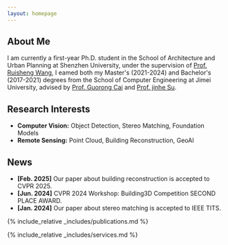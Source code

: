 ```yaml
---
layout: homepage
---
```


## About Me

I am currently a first-year Ph.D. student in the School of Architecture and Urban Planning at Shenzhen University, under the supervision of [Prof. Ruisheng Wang](https://scholar.google.com/citations?user=UWVhokgAAAAJ&hl=zh-CN), I eamed both my Master's (2021-2024) and Bachelor's (2017-2021) degrees from the School of Computer Engineering at Jimei University, advised by [Prof. Guorong Cai](https://cec.jmu.edu.cn/info/1008/4123.htm) and [Prof. jinhe Su](https://cec.jmu.edu.cn/info/1009/4932.htm). 

## Research Interests

- **Computer Vision:** Object Detection, Stereo Matching, Foundation Models
- **Remote Sensing:** Point Cloud, Building Reconstruction, GeoAI

## News

- **[Feb. 2025]** Our paper about building reconstruction is accepted to CVPR 2025.
- **[Jun. 2024]** CVPR 2024 Workshop: Building3D Competition SECOND PLACE AWARD.
- **[Jan. 2024]** Our paper about stereo matching is accepted to IEEE TITS.

{% include_relative _includes/publications.md %}

{% include_relative _includes/services.md %}
